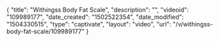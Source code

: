 {
    "title": "Withingss Body Fat Scale",
    "description": "",
    "videoid": "109989177",
    "date_created": "1502522354",
    "date_modified": "1504330515",
    "type": "captivate",
    "layout": "video",
    "url": "\/v\/withingss-body-fat-scale\/109989177"
}